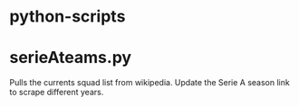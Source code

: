 # python-scripts

# serieAteams.py 
Pulls the currents squad list from wikipedia. Update the Serie A season link 
to scrape different years.
 
